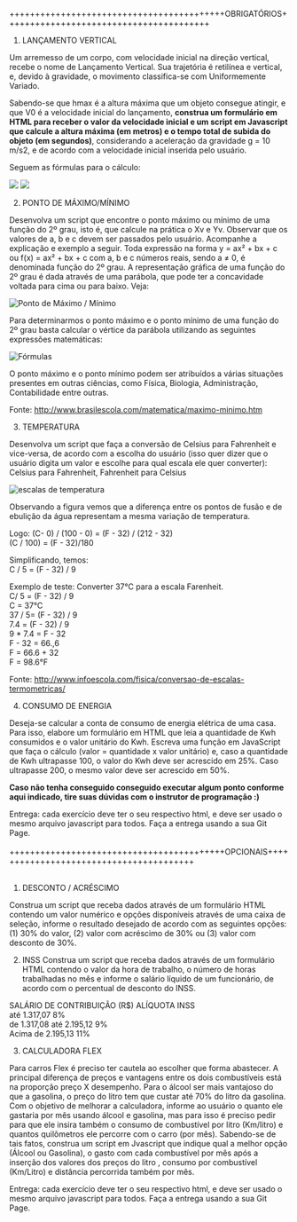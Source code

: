 ++++++++++++++++++++++++++++++++++++++++++OBRIGATÓRIOS++++++++++++++++++++++++++++++++++++++++

1. LANÇAMENTO VERTICAL 

Um arremesso de um corpo, com velocidade inicial na direção vertical, recebe o nome de Lançamento Vertical. Sua trajetória é retilínea e vertical, e, devido à gravidade, o movimento classifica-se com Uniformemente Variado.

Sabendo-se que hmax é a altura máxima que um objeto consegue atingir, e que V0 é a velocidade inicial do lançamento, **construa um formulário em HTML para receber o valor da velocidade inicial e um script em Javascript que calcule a altura máxima (em metros) e o tempo total de subida do objeto (em segundos)**, considerando a aceleração da gravidade g = 10 m/s2, e de acordo com a velocidade inicial inserida pelo usuário.
 
Seguem as fórmulas para o cálculo:

<img src="https://render.githubusercontent.com/render/math?math=t_s=\frac{V_0}{g}"/>
<img src="https://render.githubusercontent.com/render/math?math=h_{max}=\frac{V_0^2}{2g}"/>

2. PONTO DE MÁXIMO/MÍNIMO

Desenvolva um script que encontre o ponto máximo ou mínimo de uma função do 2º grau, isto é, que calcule na prática o Xv e Yv. Observar que os valores de a, b e c devem ser passados pelo usuário. Acompanhe a explicação e exemplo a seguir.
Toda expressão na forma y = ax² + bx + c ou f(x) = ax² + bx + c com a, b e c números reais, sendo a ≠ 0, é denominada função do 2º grau. A representação gráfica de uma função do 2º grau é dada através de uma parábola, que pode ter a concavidade voltada para cima ou para baixo. Veja:

<img src="https://s1.static.brasilescola.uol.com.br/be/e/Untitled-10(10).jpg" alt="Ponto de Máximo / Mínimo"/>

Para determinarmos o ponto máximo e o ponto mínimo de uma função do 2º grau basta calcular o vértice da parábola utilizando as seguintes expressões matemáticas: 

<img src="https://s1.static.brasilescola.uol.com.br/be/e/Untitled-11(7).jpg" alt="Fórmulas">

O ponto máximo e o ponto mínimo podem ser atribuídos a várias situações presentes em outras ciências, como Física, Biologia, Administração, Contabilidade entre outras. 

Fonte: http://www.brasilescola.com/matematica/maximo-minimo.htm

3. TEMPERATURA

Desenvolva um script que faça a conversão de Celsius para Fahrenheit e vice-versa, de acordo com a escolha do usuário (isso quer dizer que o usuário digita um valor e escolhe para qual escala ele quer converter): Celsius para Fahrenheit, Fahrenheit para Celsius

<img src="https://www.infoescola.com/wp-content/uploads/2010/01/escalas-termometricas1.jpg" alt="escalas de temperatura">


Observando a figura vemos que a diferença entre os pontos de fusão e de ebulição da água representam a mesma variação de temperatura. 

Logo:
(C- 0) / (100 - 0)  =  (F - 32) / (212 - 32)
<br/>
(C / 100) =  (F - 32)/180

Simplificando, temos:
<br/>
 C / 5 = (F - 32) / 9

Exemplo de teste: Converter 37°C para a escala Farenheit.
<br/>
C/ 5 = (F - 32) / 9
<br/>
C = 37°C
<br/>
37 / 5= (F - 32) / 9
<br/>
7.4 = (F - 32) / 9
<br/>
9  *  7.4 =  F - 32
<br/>
F - 32 = 66.,6
<br/>
F = 66.6 + 32
<br/>
F = 98.6°F

Fonte: http://www.infoescola.com/fisica/conversao-de-escalas-termometricas/

4. CONSUMO DE ENERGIA 

Deseja-se calcular a conta de consumo de energia elétrica de uma casa. Para isso, elabore um formulário em HTML que leia a quantidade de Kwh consumidos e o valor unitário do Kwh. 
Escreva uma função em JavaScript que faça o cálculo (valor = quantidade x valor unitário) e, caso a quantidade de Kwh ultrapasse 100, o valor do Kwh deve ser acrescido em 25%. Caso ultrapasse 200, o mesmo valor deve ser acrescido em 50%.

**Caso não tenha conseguido conseguido executar algum ponto conforme aqui indicado, tire suas dúvidas com o instrutor de programação :)**

Entrega: cada exercício deve ter o seu respectivo html, e deve ser usado o mesmo arquivo javascript para todos. Faça a entrega usando a sua Git Page.
<BR><BR>
++++++++++++++++++++++++++++++++++++++++++OPCIONAIS++++++++++++++++++++++++++++++++++++++++
<BR><BR>

1. DESCONTO / ACRÉSCIMO 

Construa um script que receba dados através de um formulário HTML contendo um valor numérico e opções disponíveis através de uma caixa de seleção, informe o resultado desejado de acordo com as seguintes opções: (1) 30% do valor, (2) valor com acréscimo de 30% ou (3) valor com desconto de 30%.  

2.	INSS 
Construa um script que receba dados através de um formulário HTML contendo o valor da hora de trabalho, o número de horas trabalhadas no mês e informe o salário líquido de um funcionário, de acordo com o percentual de desconto do INSS.

SALÁRIO DE CONTRIBUIÇÃO (R$)	ALÍQUOTA INSS
<br/>
até 1.317,07	                8%
<br/>
de 1.317,08 até 2.195,12	    9%
<br/>
Acima de  2.195,13 	            11%
<br/>


3.	CALCULADORA FLEX 

Para carros Flex é preciso ter cautela ao escolher que forma abastecer. A principal diferença de preços e vantagens entre os dois combustíveis está na proporção preço X desempenho. Para o álcool ser mais vantajoso do que a gasolina, o preço do litro tem que custar até 70% do litro da gasolina.
Com o objetivo de melhorar a calculadora, informe ao usuário o quanto ele gastaria por mês usando álcool e gasolina, mas para isso é preciso pedir para que ele insira também o consumo de combustível por litro (Km/litro) e quantos quilômetros ele percorre com o carro (por mês).
Sabendo-se de tais fatos, construa um script em Jvascript que indique qual a melhor opção (Álcool ou Gasolina), o gasto com cada combustível por mês após a inserção dos valores dos preços do litro , consumo por combustível (Km/Litro) e distância percorrida também por mês.


Entrega: cada exercício deve ter o seu respectivo html, e deve ser usado o mesmo arquivo javascript para todos. Faça a entrega usando a sua Git Page.
